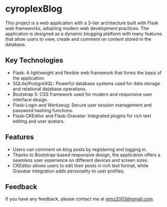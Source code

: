 # cyroplexBlog

This project is a web application with a 3-tier architecture built with Flask web frameworks, adopting modern web development practices. The application is designed as a dynamic blogging platform with many features that allow users to view, create and comment on content stored in the database.

## Key Technologies

- Flask: A lightweight and flexible web framework that forms the basis of the application.
- SQLite/PostgreSQL: Powerful database systems used for data storage and relational database operations.
- Bootstrap 5: CSS framework used for modern and responsive user interface design.
- Flask-Login and Werkzeug: Secure user session management and password hashing functions.
- Flask-CKEditor and Flask-Gravatar: Integrated plugins for rich text editing and user avatars.

## Features

- Users can comment on blog posts by registering and logging in.
- Thanks to Bootstrap-based responsive design, the application offers a seamless user experience on different devices and screen sizes.
- CKEditor allows users to edit their posts in rich text format, while Gravatar integration adds personality to user profiles.

## Feedback

If you have any feedback, please contact me at iemz2003@gmail.com.

  
